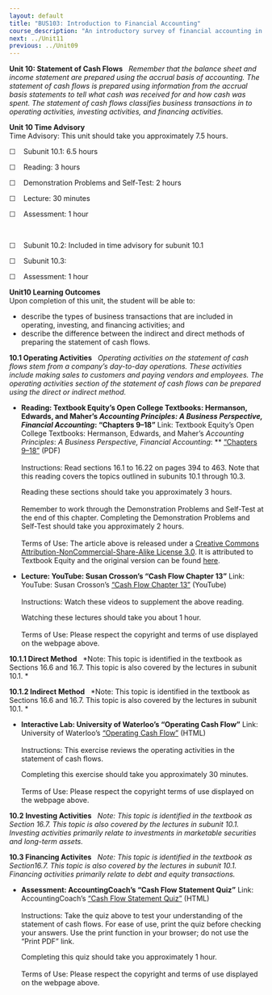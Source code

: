 ```yaml
---
layout: default
title: "BUS103: Introduction to Financial Accounting"
course_description: "An introductory survey of financial accounting in preparation for more advanced business courses. Topics include the compilation and analysis of financial statements, determination of the value of a firm, and evaluation of a firm and its competitors."
next: ../Unit11
previous: ../Unit09
---
```

**Unit 10: Statement of Cash Flows** <span id="10"></span> 
*Remember that the balance sheet and income statement are prepared using
the accrual basis of accounting. The statement of cash flows is prepared
using information from the accrual basis statements to tell what cash
was received for and how cash was spent. The statement of cash flows
classifies business transactions in to operating activities, investing
activities, and financing activities.*

**Unit 10 Time Advisory**  
Time Advisory: This unit should take you approximately 7.5 hours.  
  
 ☐    Subunit 10.1: 6.5 hours

☐    Reading: 3 hours

☐    Demonstration Problems and Self-Test: 2 hours

☐    Lecture: 30 minutes

☐    Assessment: 1 hour

 

☐    Subunit 10.2: Included in time advisory for subunit 10.1

☐    Subunit 10.3:

☐    Assessment: 1 hour

**Unit10 Learning Outcomes**  
Upon completion of this unit, the student will be able to:  
-   describe the types of business transactions that are included in
    operating, investing, and financing activities; and
-   describe the difference between the indirect and direct methods of
    preparing the statement of cash flows.

**10.1 Operating Activities** <span id="10.1"></span> 
*Operating activities on the statement of cash flows stem from a
company’s day-to-day operations. These activities include making sales
to customers and paying vendors and employees. The operating activities
section of the statement of cash flows can be prepared using the direct
or indirect method.*

-   **Reading: Textbook Equity’s Open College Textbooks: Hermanson,
    Edwards, and Maher’s *Accounting Principles: A Business Perspective,
    Financial Accounting*: “Chapters 9–18”**
    Link: Textbook Equity’s Open College Textbooks: Hermanson, Edwards,
    and Maher’s *Accounting Principles*: *A Business Perspective,
    Financial Accounting*: ** [“Chapters
    9–18”](http://www.saylor.org/site/wp-content/uploads/2011/11/BUS103-TEXTBOOK2.pdf) (PDF)  
        
     Instructions: Read sections 16.1 to 16.22 on pages 394 to 463. Note
    that this reading covers the topics outlined in subunits 10.1
    through 10.3.  
      
     Reading these sections should take you approximately 3 hours.  
        
     Remember to work through the Demonstration Problems and Self-Test
    at the end of this chapter. Completing the Demonstration Problems
    and Self-Test should take you approximately 2 hours.  
        
     Terms of Use: The article above is released under a [Creative
    Commons Attribution-NonCommercial-Share-Alike License
    3.0](http://creativecommons.org/licenses/by-nc-sa/3.0/). It is
    attributed to Textbook Equity and the original version can be found
    [here](http://www.opencollegetextbooks.org/tbq-editors-accounting-principles-a-business-perspective-financial-accounting-chapt-9-18/).

-   **Lecture: YouTube: Susan Crosson’s “Cash Flow Chapter 13”**
    Link: YouTube: Susan Crosson’s [“Cash Flow Chapter
    13”](http://www.youtube.com/playlist?list=PL10C7D6492EFC3614) (YouTube)  
        
     Instructions: Watch these videos to supplement the above reading.  
      
     Watching these lectures should take you about 1 hour.  
        
     Terms of Use: Please respect the copyright and terms of use
    displayed on the webpage above.

**10.1.1 Direct Method** <span id="10.1.1"></span> 
*Note: This topic is identified in the textbook as Sections 16.6 and
16.7. This topic is also covered by the lectures in subunit 10.1. *

**10.1.2 Indirect Method** <span id="10.1.2"></span> 
*Note: This topic is identified in the textbook as Sections 16.6 and
16.7. This topic is also covered by the lectures in subunit 10.1. *

-   **Interactive Lab: University of Waterloo’s “Operating Cash Flow”**
    Link: University of Waterloo’s [“Operating Cash
    Flow”](http://accounting.uwaterloo.ca/learning_objects/operating_cash_flow/object.html)
    (HTML)  
        
     Instructions: This exercise reviews the operating activities in the
    statement of cash flows.  
      
     Completing this exercise should take you approximately 30
    minutes.  
        
     Terms of Use: Please respect the copyright terms of use displayed
    on the webpage above.

**10.2 Investing Activities** <span id="10.2"></span> 
*Note: This topic is identified in the textbook as Section 16.7. This
topic is also covered by the lectures in subunit 10.1. Investing
activities primarily relate to investments in marketable securities and
long-term assets.*

**10.3 Financing Activites** <span id="10.3"></span> 
*Note: This topic is identified in the textbook as Section16.7. This
topic is also covered by the lectures in subunit 10.1. Financing
activities primarily relate to debt and equity transactions.*

-   **Assessment: AccountingCoach’s “Cash Flow Statement Quiz”**
    Link: AccountingCoach’s [“Cash Flow Statement
    Quiz”](http://www.accountingcoach.com/cash-flow-statement/quiz)
    (HTML)  
        
     Instructions: Take the quiz above to test your understanding of the
    statement of cash flows. For ease of use, print the quiz before
    checking your answers. Use the print function in your browser; do
    not use the “Print PDF” link.  
      
     Completing this quiz should take you approximately 1 hour.  
        
     Terms of Use: Please respect the copyright and terms of use
    displayed on the webpage above.


